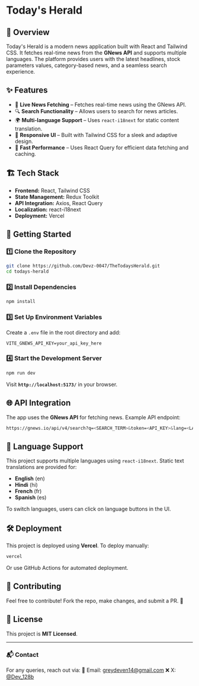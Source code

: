 # Today's Herald

## 📜 Overview

Today's Herald is a modern news application built with React and Tailwind CSS. It fetches real-time news from the **GNews API** and supports multiple languages. The platform provides users with the latest headlines, stock parameters values, category-based news, and a seamless search experience.

## ✨ Features

- 📰 **Live News Fetching** – Fetches real-time news using the GNews API.
- 🔍 **Search Functionality** – Allows users to search for news articles.
- 🌍 **Multi-language Support** – Uses `react-i18next` for static content translation.
- 🎨 **Responsive UI** – Built with Tailwind CSS for a sleek and adaptive design.
- 🚀 **Fast Performance** – Uses React Query for efficient data fetching and caching.

## 🏗️ Tech Stack

- **Frontend:** React, Tailwind CSS
- **State Management:** Redux Toolkit
- **API Integration:** Axios, React Query
- **Localization:** react-i18next
- **Deployment:** Vercel

## 🚀 Getting Started

### 1️⃣ Clone the Repository

```sh
git clone https://github.com/Devz-0047/TheTodaysHerald.git
cd todays-herald
```

### 2️⃣ Install Dependencies

```sh
npm install
```

### 3️⃣ Set Up Environment Variables

Create a `.env` file in the root directory and add:

```env
VITE_GNEWS_API_KEY=your_api_key_here
```

### 4️⃣ Start the Development Server

```sh
npm run dev
```

Visit **`http://localhost:5173/`** in your browser.

## 🌐 API Integration

The app uses the **GNews API** for fetching news. Example API endpoint:

```sh
https://gnews.io/api/v4/search?q=<SEARCH_TERM>&token=<API_KEY>&lang=<LANGUAGE>&max=10
```

## 🔄 Language Support

This project supports multiple languages using `react-i18next`. Static text translations are provided for:

- **English** (en)
- **Hindi** (hi)
- **French** (fr)
- **Spanish** (es)

To switch languages, users can click on language buttons in the UI.

## 🛠️ Deployment

This project is deployed using **Vercel**. To deploy manually:

```sh
vercel
```

Or use GitHub Actions for automated deployment.

## 🤝 Contributing

Feel free to contribute! Fork the repo, make changes, and submit a PR. 🚀

## 📄 License

This project is **MIT Licensed**.

---

### 📬 Contact

For any queries, reach out via:
📧 Email: greydeven14@gmail.com
❌ X: [@Dev_128b](https://x.com/Dev_128b)
